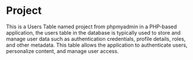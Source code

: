 # Project
This is a Users Table named project from phpmyadmin in a PHP-based application, the users table in the database is typically used to store and manage user data such as authentication credentials, profile details, roles, and other metadata. This table allows the application to authenticate users, personalize content, and manage user access.  
